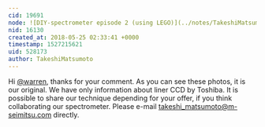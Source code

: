 ```yaml
---
cid: 19691
node: ![DIY-spectrometer episode 2 (using LEGO)](../notes/TakeshiMatsumoto/04-11-2018/diy-spectrometer-episode-2-using-lego)
nid: 16130
created_at: 2018-05-25 02:33:41 +0000
timestamp: 1527215621
uid: 528173
author: TakeshiMatsumoto
---
```


Hi [@warren](/profile/warren), thanks for your comment. As you can see these photos, it is our original. We have only information about liner CCD by Toshiba. It is possible to share our technique depending for your offer, if you think collaborating our spectrometer. Please e-mail takeshi_matsumoto@m-seimitsu.com directly.
 